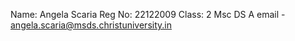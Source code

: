 Name: Angela Scaria
Reg No: 22122009
Class: 2 Msc DS A
email - angela.scaria@msds.christuniversity.in
